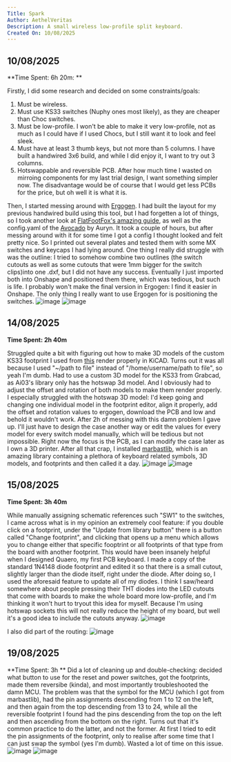 ```yaml
---
Title: Spark 
Author: AethelVeritas
Description: A small wireless low-profile split keyboard.
Created On: 10/08/2025 
---
```


## 10/08/2025
**Time Spent: 6h 20m: **

Firstly, I did some research and decided on some constraints/goals:
1. Must be wireless.
2. Must use KS33 switches (Nuphy ones most likely), as they are cheaper than Choc switches.
3. Must be low-profile. I won't be able to make it very low-profile, not as much as I could have if I used Chocs, but I still want it to look and feel sleek. 
4. Must have at least 3 thumb keys, but not more than 5 columns. I have built a handwired 3x6 build, and while I did enjoy it, I want to try out 3 columns.
5. Hotswappable and reversible PCB. After how much time I wasted on mirroing components for my last trial design, I want something simpler now. The disadvantage would be of course that I would get less PCBs for the price, but oh well it is what it is.

Then, I started messing around with [Ergogen](https://ergogen.ceoloide.com/). I had built the layout for my previous handwired build using this tool, but I had forgetten a lot of things, so I took another look at [FlatFootFox's amazing guide](https://flatfootfox.com/ergogen-introduction/), as well as the config.yaml of the [Avocado](https://github.com/auryn31/avocado) by Auryn. It took a couple of hours, but after messing around with it for some time I got a config I thought looked and felt pretty nice. So I printed out several plates and tested them  with some MX switches and keycaps I had lying around. One thing I really did struggle with was the outline: I tried to somehow combine two outlines (the switch cutouts as well as some cutouts that were 1mm bigger for the switch clips)into one .dxf, but I did not have any success. Eventually I just imported both into Onshape and positioned them there, which was tedious, but such is life. I probably won't make the final version in Ergogen: I find it easier in Onshape. The only thing I really want to use Ergogen for is positioning the switches. 
![image](pics/test_plates.jpg)
![image](pics/ergogen_layout.jpg)

## 14/08/2025
**Time Spent: 2h 40m**

Struggled quite a bit with figuring out how to make 3D models of the custom KS33 footprint I used from [this](https://github.com/ceoloide/ergogen-footprints) render properly in KiCAD. Turns out it was all because I used "~/path to file" instead of "/home/username/path to file", so yeah I'm dumb. Had to use a custom 3D model for the KS33 from Grabcad, as Ai03's library only has the hotswap 3d model. And I obviously had to adjust the offset and rotation of both models to make them render properly. I especially struggled with the hotswap 3D model: I'd keep going and changing one individual model in the footprint editor, align it properly, add the offset and rotation values to ergogen, download the PCB and low and behold it wouldn't work. After 2h of messing with this damn problem I gave up. I'll just have to design the case another way or edit the values for every model for every switch model manually, which will be tedious but not impossible. Right now the focus is the PCB, as I can modify the case later as I own a 3D printer.
After all that crap, I installed [marbastlib](https://github.com/ebastler/marbastlib), which is an amazing library containing a plethora of keyboard related symbols, 3D models, and footprints and then called it a day.
![image](pics/3Dviewer_misaligned_hotswap.png)
![image](pics/footprinteditor_aligned_hotswap.png) 

## 15/08/2025
**Time Spent: 3h 40m**

While manually assigning schematic references such "SW1" to the switches, I came across what is in my opinion an extremely cool feature: if you double click on a footprint, under the "Update from library button" there is a button called "Change footprint", and clicking that opens up a menu which allows you to change either that specific fooptrint or all footprints of that type from the board with another footprint. This would have been insanely helpful when I designed Quaero, my first PCB keyboard. I made a copy of the standard 1N4148 diode footprint and edited it so that there is a small cutout, slightly larger than the diode itself, right under the diode. After doing so, I used the aforesaid feature to update all of my diodes. I think I saw/heard somewhere about people pressing their THT diodes into the LED cutouts that come with boards to make the whole board more low-profile, and I'm thinking it won't hurt to tryout this idea for myself. Because I'm using hotswap sockets this will not really reduce the height of my board, but well it's a good idea to include the cutouts anyway. 
![image](pics/diode_cutouts.png)

I also did part of the routing:
![image](pics/routing1.png)

## 19/08/2025
**Time Spent: 3h **
Did a lot of cleaning up and double-checking: decided what button to use for the reset and power switches, got the footprints, made them reversibe (kinda), and most importantly troubleshooted the damn MCU. The problem was that the symbol for the MCU (which I got from marbastlib), had the pin assignments descending from 1 to 12 on the left, and then again from the top descending from 13 to 24, while all the reversible footprint I found had the pins descending from the top on the left and then ascending from the bottom on the right. Turns out that it's common practice to do the latter, and not the former. At first I tried to edit the pin assignments of the footprint, only to realise after some time that I can just swap the symbol (yes I'm dumb). Wasted a lot of time on this issue. 
![image](pics/reversibleMCU.png)
![image](pics/wrongMCUsymbol.png)

